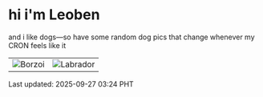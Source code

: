# hi i'm Leoben

and i like dogs—so have some random dog pics that change whenever my CRON feels like it

|  |  |
|--------|----------|
| ![Borzoi](https://random-dog-vercel.vercel.app/api/random-borzoi?v=1758914698) | ![Labrador](https://random-dog-vercel.vercel.app/api/random-labrador?v=1758914698) |

Last updated: 2025-09-27 03:24 PHT
